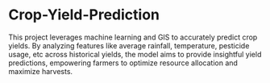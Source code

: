 # Crop-Yield-Prediction

This project leverages machine learning and GIS to accurately predict crop yields. By analyzing features like average rainfall, temperature, pesticide usage, etc across historical yields, the model aims to provide insightful yield predictions, empowering farmers to optimize resource allocation and maximize harvests.
